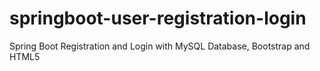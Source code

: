 # springboot-user-registration-login
Spring Boot Registration and Login with MySQL Database, Bootstrap and HTML5
